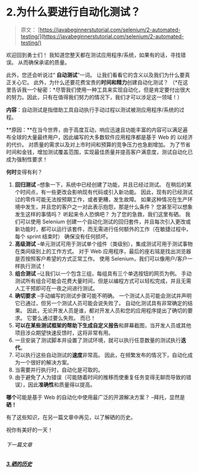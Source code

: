 # 2.为什么要进行自动化测试？

> 原文： [https://javabeginnerstutorial.com/selenium/2-automated-testing/](https://javabeginnerstutorial.com/selenium/2-automated-testing/)

欢迎回到勇士们！ 我知道您整天都在测试应用程序/系统，如果有的话，寻找错误。 从而确保承诺的质量。

此外，您还会听说过“ **自动测试**”一词。 让我们看看它的含义以及我们为什么要真正关心它。 此外，为什么还要花费宝贵的**时间和精力**创建自动化测试？ （*在这里告诉我一个秘密：*尽管我们使用一种工具来实现自动化，但是肯定要付出很大的努力。因此，只有在值得我们努力的情况下，我们才可以涉足这一领域！）

**内容**：自动测试是指借助工具自动执行手动过程以测试被测应用程序/系统的过程。

**原因：**在当今世界，由于高度互动，响应迅速且功能丰富的内容可以满足遍布全球的大量最终用户，因此编写的大多数软件应用程序都是基于 Web 的 以经济的代价。 对质量的需求以及对上市时间和预算的竞争压力也急剧增加。 为了节省时间和金钱，增加测试覆盖范围，实现最佳质量并提高客户满意度，测试自动化已成为强制性要求！

**何时**变得有利？

1.  **回归测试** –想象一下，系统中已经创建了功能，并且已经过测试。 在稍后的某个时间点，有一些更改会影响现有代码或引入新功能。 因此，现有的已经测试过的零件可能无法按预期工作，或者更糟，发生故障。 如果这种情况在生产环境中发生，并且您的客户之一对此表示抱怨，那是什么条件？ 您甚至可以想象发生这样的事情吗？ 听起来令人恐惧吧？ 为了您的急救，我们这里有硒。 我们可以使用 Selenium 创建一个自动化测试的回归套件，并且每次引入更改或新功能时，都可以运行该套件，而无需进行任何额外的工作（在敏捷过程中，每个 sprint 结束时） 确保没有任何损坏。
2.  **高级测试** –单元测试可用于测试单个组件（类级别），集成测试可用于测试事物在类间级别上的工作方式。 对于 Web 应用程序，最后的座右铭是找出浏览器是否按照客户希望的方式正常工作。 使用 Selenium，我们可以像用户/客户一样执行测试！
3.  **组合测试** –让我们以一个包含三组，每组具有三个单选按钮的网页为例。 手动测试所有组合可能会花费大量时间，但是以编程方式可以轻松完成，并且无需人工干预即可在一夜之间进行测试。
4.  **确切要求** –手动编写的测试步骤可能不明确。 一个测试人员可能会测试并声明它已通过，但另一个测试人员可能会说失败了。 自动化测试具有非常确定的结果。 因此，无论开发人员是谁，都对开发人员和您的应用程序提出了确切的要求。 它要么通过要么失败。 而已！
5.  **可以在某些测试框架的帮助下生成自定义报告**和屏幕截图，当开发人员或其他项目涉众期望快速反馈时，这将非常有用。
6.  一旦安装了测试脚本并设置了测试环境，就可以执行任意数量的测试执行**迭代**。
7.  可以执行这些自动测试的**速度**非常高。 因此，在频繁发布的情况下，自动化成为一个很好的解决方案。
8.  当需要并行执行时，自动化是可取的。
9.  由于避免了人为错误（可能随着时间的推移而使重复任务变得无聊而导致的错误），因此**准确性**和质量得以提高。

**哪个**可能是基于 Web 的自动化中使用最广泛的开源解决方案？ –拜托，显然是**硒！**

有了这些知识，在另一篇文章中再见，以了解硒的历史。

祝你有美好的一天！

###### 下一篇文章

##### [3.硒的历史](https://javabeginnerstutorial.com/selenium/3-history-selenium/ "3\. History of Selenium")